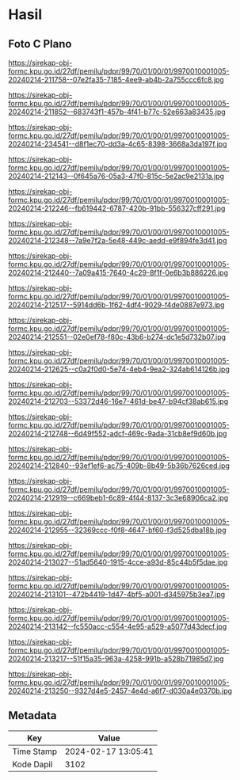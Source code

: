 # Hasil

## Foto C Plano

https://sirekap-obj-formc.kpu.go.id/27df/pemilu/pdpr/99/70/01/00/01/9970010001005-20240214-211758--07e2fa35-7185-4ee9-ab4b-2a755ccc6fc8.jpg

https://sirekap-obj-formc.kpu.go.id/27df/pemilu/pdpr/99/70/01/00/01/9970010001005-20240214-211852--683743f1-457b-4f41-b77c-52e663a83435.jpg

https://sirekap-obj-formc.kpu.go.id/27df/pemilu/pdpr/99/70/01/00/01/9970010001005-20240214-234541--d8f1ec70-dd3a-4c65-8398-3668a3da197f.jpg

https://sirekap-obj-formc.kpu.go.id/27df/pemilu/pdpr/99/70/01/00/01/9970010001005-20240214-212143--0f645a76-05a3-47f0-815c-5e2ac9e2131a.jpg

https://sirekap-obj-formc.kpu.go.id/27df/pemilu/pdpr/99/70/01/00/01/9970010001005-20240214-212246--fb619442-6787-420b-91bb-556327cff291.jpg

https://sirekap-obj-formc.kpu.go.id/27df/pemilu/pdpr/99/70/01/00/01/9970010001005-20240214-212348--7a9e7f2a-5e48-449c-aedd-e9f894fe3d41.jpg

https://sirekap-obj-formc.kpu.go.id/27df/pemilu/pdpr/99/70/01/00/01/9970010001005-20240214-212440--7a09a415-7640-4c29-8f1f-0e6b3b886226.jpg

https://sirekap-obj-formc.kpu.go.id/27df/pemilu/pdpr/99/70/01/00/01/9970010001005-20240214-212517--5914dd6b-1f62-4df4-9029-f4de0887e973.jpg

https://sirekap-obj-formc.kpu.go.id/27df/pemilu/pdpr/99/70/01/00/01/9970010001005-20240214-212551--02e0ef78-f80c-43b6-b274-dc1e5d732b07.jpg

https://sirekap-obj-formc.kpu.go.id/27df/pemilu/pdpr/99/70/01/00/01/9970010001005-20240214-212625--c0a2f0d0-5e74-4eb4-9ea2-324ab614126b.jpg

https://sirekap-obj-formc.kpu.go.id/27df/pemilu/pdpr/99/70/01/00/01/9970010001005-20240214-212703--53372d46-16e7-461d-be47-b94cf38ab615.jpg

https://sirekap-obj-formc.kpu.go.id/27df/pemilu/pdpr/99/70/01/00/01/9970010001005-20240214-212748--6d49f552-adcf-469c-9ada-31cb8ef9d60b.jpg

https://sirekap-obj-formc.kpu.go.id/27df/pemilu/pdpr/99/70/01/00/01/9970010001005-20240214-212840--93ef1ef6-ac75-409b-8b49-5b36b7626ced.jpg

https://sirekap-obj-formc.kpu.go.id/27df/pemilu/pdpr/99/70/01/00/01/9970010001005-20240214-212919--c669beb1-6c89-4f44-8137-3c3e68906ca2.jpg

https://sirekap-obj-formc.kpu.go.id/27df/pemilu/pdpr/99/70/01/00/01/9970010001005-20240214-212955--32369ccc-f0f8-4647-bf60-f3d525dba18b.jpg

https://sirekap-obj-formc.kpu.go.id/27df/pemilu/pdpr/99/70/01/00/01/9970010001005-20240214-213027--51ad5640-1915-4cce-a93d-85c44b5f5dae.jpg

https://sirekap-obj-formc.kpu.go.id/27df/pemilu/pdpr/99/70/01/00/01/9970010001005-20240214-213101--472b4419-1d47-4bf5-a001-d345975b3ea7.jpg

https://sirekap-obj-formc.kpu.go.id/27df/pemilu/pdpr/99/70/01/00/01/9970010001005-20240214-213142--fc550acc-c554-4e95-a529-a5077d43decf.jpg

https://sirekap-obj-formc.kpu.go.id/27df/pemilu/pdpr/99/70/01/00/01/9970010001005-20240214-213217--51f15a35-963a-4258-991b-a528b71985d7.jpg

https://sirekap-obj-formc.kpu.go.id/27df/pemilu/pdpr/99/70/01/00/01/9970010001005-20240214-213250--9327d4e5-2457-4e4d-a6f7-d030a4e0370b.jpg


## Metadata

| Key        | Value               |
| ---------- | ------------------- |
| Time Stamp | 2024-02-17 13:05:41 |
| Kode Dapil | 3102                |



